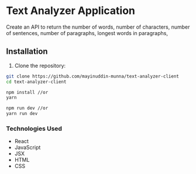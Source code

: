 
# Text Analyzer Application

Create an API to return the number of words, number of characters, number of sentences, number of paragraphs, longest words in paragraphs,

## Installation

1. Clone the repository:

```bash
git clone https://github.com/mayinuddin-munna/text-analyzer-client
cd text-analyzer-client

npm install //or
yarn

npm run dev //or
yarn run dev

```
### Technologies Used
* React
* JavaScript
* JSX
* HTML
* CSS